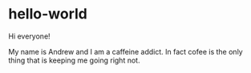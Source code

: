 # hello-world

Hi everyone!

My name is Andrew and I am a caffeine addict. 
In fact cofee is the only thing that is keeping me going right not.

